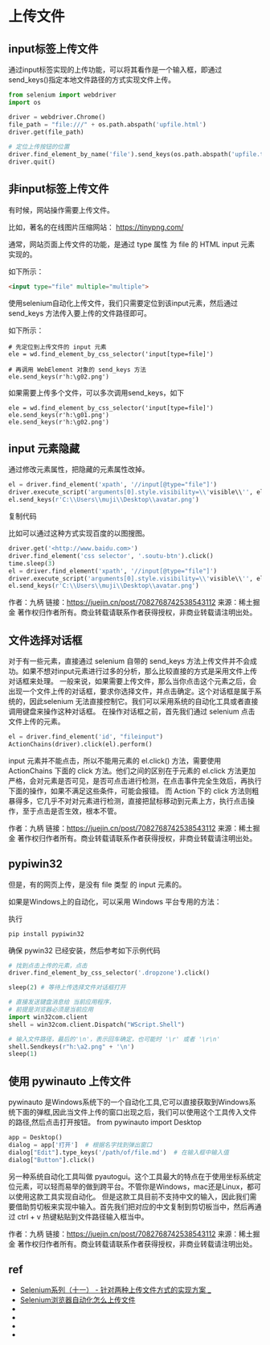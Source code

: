# 上传文件



## input标签上传文件

通过input标签实现的上传功能，可以将其看作是一个输入框，即通过send_keys()指定本地文件路径的方式实现文件上传。

```py
from selenium import webdriver
import os

driver = webdriver.Chrome()
file_path = "file:///" + os.path.abspath('upfile.html')
driver.get(file_path)
 
# 定位上传按钮的位置
driver.find_element_by_name('file').send_keys(os.path.abspath('upfile.txt'))
driver.quit()
```


## 非input标签上传文件
有时候，网站操作需要上传文件。

比如，著名的在线图片压缩网站： https://tinypng.com/

通常，网站页面上传文件的功能，是通过 type 属性 为 file 的 HTML input 元素实现的。

如下所示：
```HTML
<input type="file" multiple="multiple">
```
使用selenium自动化上传文件，我们只需要定位到该input元素，然后通过 send_keys 方法传入要上传的文件路径即可。

如下所示：
```PY
# 先定位到上传文件的 input 元素
ele = wd.find_element_by_css_selector('input[type=file]')

# 再调用 WebElement 对象的 send_keys 方法
ele.send_keys(r'h:\g02.png')
```
如果需要上传多个文件，可以多次调用send_keys，如下
```PY
ele = wd.find_element_by_css_selector('input[type=file]')
ele.send_keys(r'h:\g01.png')
ele.send_keys(r'h:\g02.png')
```


## input 元素隐藏
通过修改元素属性，把隐藏的元素属性改掉。
```py
el = driver.find_element('xpath', '//input[@type="file"]')
driver.execute_script('arguments[0].style.visibility=\\'visible\\'', el)
el.send_keys(r'C:\\Users\\muji\\Desktop\\avatar.png')
```
复制代码

比如可以通过这种方式实现百度的以图搜图。
```py
driver.get('<http://www.baidu.com>')
driver.find_element('css selector', '.soutu-btn').click()
time.sleep(3)
el = driver.find_element('xpath', '//input[@type="file"]')
driver.execute_script('arguments[0].style.visibility=\\'visible\\'', el)
el.send_keys(r'C:\\Users\\muji\\Desktop\\avatar.png')
```


作者：九柄
链接：https://juejin.cn/post/7082768742538543112
来源：稀土掘金
著作权归作者所有。商业转载请联系作者获得授权，非商业转载请注明出处。




## 文件选择对话框
对于有一些元素，直接通过 selenium 自带的 send_keys 方法上传文件并不会成功。如果不想对input元素进行过多的分析，那么比较直接的方式是采用文件上传对话框来处理。
一般来说，如果需要上传文件，那么当你点击这个元素之后，会出现一个文件上传的对话框，要求你选择文件，并点击确定。这个对话框是属于系统的，因此selenium 无法直接控制它。我们可以采用系统的自动化工具或者直接调用键盘来操作这种对话框。
在操作对话框之前，首先我们通过 selenium 点击文件上传的元素。
```py
el = driver.find_element('id', "fileinput")
ActionChains(driver).click(el).perform()
```
input 元素并不能点击，所以不能用元素的 el.click() 方法，需要使用 ActionChains 下面的 click 方法。他们之间的区别在于元素的 el.click 方法更加严格，会对元素是否可见，是否可点击进行检测，在点击事件完全生效后，再执行下面的操作，如果不满足这些条件，可能会报错。 而 Action 下的 click 方法则粗暴得多，它几乎不对对元素进行检测，直接把鼠标移动到元素上方，执行点击操作，至于点击是否生效，根本不管。

作者：九柄
链接：https://juejin.cn/post/7082768742538543112
来源：稀土掘金
著作权归作者所有。商业转载请联系作者获得授权，非商业转载请注明出处。



## pypiwin32


但是，有的网页上传，是没有 file 类型 的 input 元素的。

如果是Windows上的自动化，可以采用 Windows 平台专用的方法：


执行
```py
pip install pypiwin32
```

确保 pywin32 已经安装，然后参考如下示例代码
```py
# 找到点击上传的元素，点击
driver.find_element_by_css_selector('.dropzone').click()

sleep(2) # 等待上传选择文件对话框打开

# 直接发送键盘消息给 当前应用程序，
# 前提是浏览器必须是当前应用
import win32com.client
shell = win32com.client.Dispatch("WScript.Shell")

# 输入文件路径，最后的'\n'，表示回车确定，也可能时 '\r' 或者 '\r\n'
shell.Sendkeys(r"h:\a2.png" + '\n')
sleep(1)
```


## 使用 pywinauto 上传文件
pywinauto 是Windows系统下的一个自动化工具,它可以直接获取到Windows系统下面的弹框,因此当文件上传的窗口出现之后，我们可以使用这个工具传入文件的路径,然后点击打开按钮。
from pywinauto import Desktop
```py
app = Desktop()
dialog = app['打开']  # 根据名字找到弹出窗口
dialog["Edit"].type_keys('/path/of/file.md')  # 在输入框中输入值
dialog["Button"].click()
```

另一种系统自动化工具叫做 pyautogui。这个工具最大的特点在于使用坐标系统定位元素，可以轻而易举的做到跨平台。不管你是Windows，mac还是Linux，都可以使用这款工具实现自动化。
但是这款工具目前不支持中文的输入，因此我们需要借助剪切板来实现中输入。首先我们把对应的中文复制到剪切板当中，然后再通过 ctrl + v 热键粘贴到文件路径输入框当中。

作者：九柄
链接：https://juejin.cn/post/7082768742538543112
来源：稀土掘金
著作权归作者所有。商业转载请联系作者获得授权，非商业转载请注明出处。




## ref
* [Selenium系列（十一） - 针对两种上传文件方式的实现方案 _](https://www.cnblogs.com/poloyy/p/12607930.html)
* [Selenium浏览器自动化怎么上传文件](https://juejin.cn/post/7082768742538543112)
* []()
* []()
* []()
* []()

